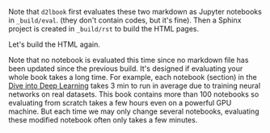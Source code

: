 Note that `d2lbook` first evaluates these two markdown as Jupyter notebooks in `_build/eval`. (they don't contain codes, but it's fine). Then a Sphinx project is created in `_build/rst` to build the HTML pages. 

Let's build the HTML again. 


Note that no notebook is evaluated this time since no markdown file has been updated since the previous build. It's designed if evaluating your whole book takes a long time. For example, each notebook (section) in the [Dive into Deep Learning](http://d2l.ai/) takes 3 min to run in average due to training neural networks on real datasets. This book contains more than 100 notebooks so evaluating from scratch takes a few hours even on a powerful GPU machine. But each time we may only change several notebooks, evaluating these modified notebook often only takes a few minutes. 
